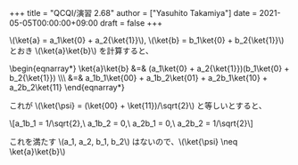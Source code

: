 +++
title = "QCQI/演習 2.68"
author = ["Yasuhito Takamiya"]
date = 2021-05-05T00:00:00+09:00
draft = false
+++

\\(\ket{a} = a\_1\ket{0} + a\_2{\ket{1}}\\), \\(\ket{b} = b\_1\ket{0} + b\_2{\ket{1}}\\) とおき \\(\ket{a}\ket{b}\\) を計算すると、

\begin{eqnarray\*}
  \ket{a}\ket{b} &=& (a\_1\ket{0} + a\_2{\ket{1}})(b\_1\ket{0} + b\_2{\ket{1}}) \\\\\\
    &=& a\_1b\_1\ket{00} + a\_1b\_2\ket{01} + a\_2b\_1\ket{10} + a\_2b\_2\ket{11}
\end{eqnarray\*}

これが \\(\ket{\psi} = (\ket{00} + \ket{11})/\sqrt{2}\\) と等しいとすると、

\\[a\_1b\_1 = 1/\sqrt{2},\ a\_1b\_2 = 0,\ a\_2b\_1 = 0,\ a\_2b\_2 = 1/\sqrt{2}\\]

これを満たす \\(a\_1, a\_2, b\_1, b\_2\\) はないので、\\(\ket{\psi} \neq \ket{a}\ket{b}\\)
